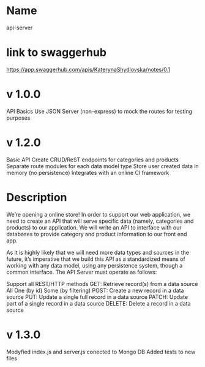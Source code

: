 # Name

api-server

# link to swaggerhub 
https://app.swaggerhub.com/apis/KaterynaShydlovska/notes/0.1


# v 1.0.0

API Basics
Use JSON Server (non-express) to mock the routes for testing purposes

# v 1.2.0

Basic API
Create CRUD/ReST endpoints for categories and products
Separate route modules for each data model type
Store user created data in memory (no persistence)
Integrates with an online CI framework



# Description

We’re opening a online store! In order to support our web application, we need to create an API that will serve specific data (namely, categories and products) to our application. We will write an API to interface with our databases to provide category and product information to our front end app.

As it is highly likely that we will need more data types and sources in the future, it’s imperative that we build this API as a standardized means of working with any data model, using any persistence system, though a common interface. The API Server must operate as follows:

Support all REST/HTTP methods
GET: Retrieve record(s) from a data source
All
One (by id)
Some (by filtering)
POST: Create a new record in a data source
PUT: Update a single full record in a data source
PATCH: Update part of a single record in a data source
DELETE: Delete a record in a data source

# v 1.3.0

Modyfied index.js and server.js
conected to Mongo DB
Added tests to new files 









